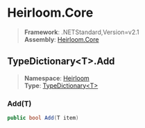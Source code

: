 # Heirloom.Core

> **Framework**: .NETStandard,Version=v2.1  
> **Assembly**: [Heirloom.Core][0]  

## TypeDictionary\<T>.Add

> **Namespace**: [Heirloom][0]  
> **Type**: [TypeDictionary\<T>][1]  

### Add(T)

```cs
public bool Add(T item)
```

[0]: ../Heirloom.Core.md
[1]: Heirloom.TypeDictionary[T].md
